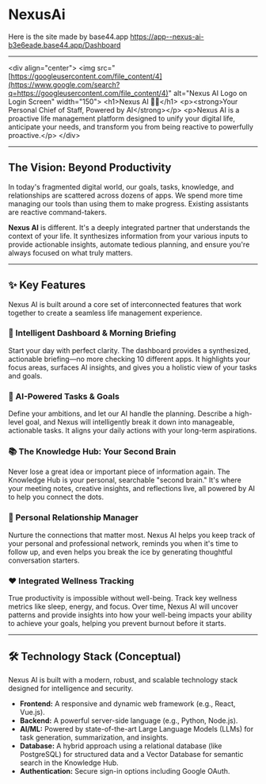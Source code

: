 # NexusAi
Here is the site made by base44.app 
https://app--nexus-ai-b3e6eade.base44.app/Dashboard

-----

\<div align="center"\>
\<img src="[https://googleusercontent.com/file_content/4](https://www.google.com/search?q=https://googleusercontent.com/file_content/4)" alt="Nexus AI Logo on Login Screen" width="150"\>
\<h1\>Nexus AI 🧠✨\</h1\>
\<p\>\<strong\>Your Personal Chief of Staff, Powered by AI\</strong\>\</p\>
\<p\>Nexus AI is a proactive life management platform designed to unify your digital life, anticipate your needs, and transform you from being reactive to powerfully proactive.\</p\>
\</div\>

-----

## The Vision: Beyond Productivity

In today's fragmented digital world, our goals, tasks, knowledge, and relationships are scattered across dozens of apps. We spend more time managing our tools than using them to make progress. Existing assistants are reactive command-takers.

**Nexus AI** is different. It's a deeply integrated partner that understands the context of your life. It synthesizes information from your various inputs to provide actionable insights, automate tedious planning, and ensure you're always focused on what truly matters.

-----

## ✨ Key Features

Nexus AI is built around a core set of interconnected features that work together to create a seamless life management experience.

### 🚀 Intelligent Dashboard & Morning Briefing

Start your day with perfect clarity. The dashboard provides a synthesized, actionable briefing—no more checking 10 different apps. It highlights your focus areas, surfaces AI insights, and gives you a holistic view of your tasks and goals.

### 🎯 AI-Powered Tasks & Goals

Define your ambitions, and let our AI handle the planning. Describe a high-level goal, and Nexus will intelligently break it down into manageable, actionable tasks. It aligns your daily actions with your long-term aspirations.

### 📚 The Knowledge Hub: Your Second Brain

Never lose a great idea or important piece of information again. The Knowledge Hub is your personal, searchable "second brain." It's where your meeting notes, creative insights, and reflections live, all powered by AI to help you connect the dots.

### 🤝 Personal Relationship Manager

Nurture the connections that matter most. Nexus AI helps you keep track of your personal and professional network, reminds you when it's time to follow up, and even helps you break the ice by generating thoughtful conversation starters.

### ❤️ Integrated Wellness Tracking

True productivity is impossible without well-being. Track key wellness metrics like sleep, energy, and focus. Over time, Nexus AI will uncover patterns and provide insights into how your well-being impacts your ability to achieve your goals, helping you prevent burnout before it starts.

-----

## 🛠️ Technology Stack (Conceptual)

Nexus AI is built with a modern, robust, and scalable technology stack designed for intelligence and security.

  * **Frontend:** A responsive and dynamic web framework (e.g., React, Vue.js).
  * **Backend:** A powerful server-side language (e.g., Python, Node.js).
  * **AI/ML:** Powered by state-of-the-art Large Language Models (LLMs) for task generation, summarization, and insights.
  * **Database:** A hybrid approach using a relational database (like PostgreSQL) for structured data and a Vector Database for semantic search in the Knowledge Hub.
  * **Authentication:** Secure sign-in options including Google OAuth.
